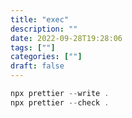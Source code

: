 ```yaml
---
title: "exec"
description: "" 
date: 2022-09-28T19:28:06
tags: [""]
categories: [""]
draft: false
---
```

```jsx
npx prettier --write .
npx prettier --check .
```
